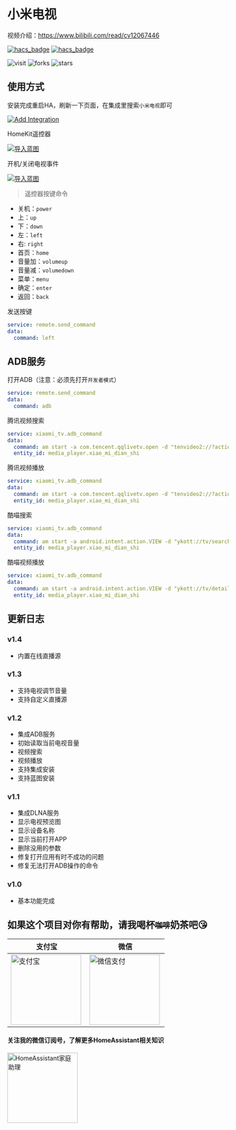 # 小米电视

视频介绍：https://www.bilibili.com/read/cv12067446

[![hacs_badge](https://img.shields.io/badge/Home-Assistant-%23049cdb)](https://www.home-assistant.io/)
[![hacs_badge](https://img.shields.io/badge/HACS-Custom-41BDF5.svg)](https://github.com/hacs/integration)


![visit](https://visitor-badge.glitch.me/badge?page_id=shaonianzhentan.xiaomi_tv&left_text=visit)
![forks](https://img.shields.io/github/forks/shaonianzhentan/xiaomi_tv)
![stars](https://img.shields.io/github/stars/shaonianzhentan/xiaomi_tv)


## 使用方式

安装完成重启HA，刷新一下页面，在集成里搜索`小米电视`即可

[![Add Integration](https://my.home-assistant.io/badges/config_flow_start.svg)](https://my.home-assistant.io/redirect/config_flow_start?domain=xiaomi_tv)

HomeKit遥控器

[![导入蓝图](https://my.home-assistant.io/badges/blueprint_import.svg)](https://my.home-assistant.io/redirect/blueprint_import/?blueprint_url=https%3A%2F%2Fgithub.com%2Fshaonianzhentan%2Fxiaomi_tv%2Fblob%2Fmain%2Fblueprints%2Fhomekit_tv_remote.yaml)

开机/关闭电视事件

[![导入蓝图](https://my.home-assistant.io/badges/blueprint_import.svg)](https://my.home-assistant.io/redirect/blueprint_import/?blueprint_url=https%3A%2F%2Fgithub.com%2Fshaonianzhentan%2Fxiaomi_tv%2Fblob%2Fmain%2Fblueprints%2Fxiaomi_tv.yaml)


> 遥控器按键命令
- 关机：`power`
- 上：`up`
- 下：`down`
- 左：`left`
- 右: `right`
- 首页：`home`
- 音量加：`volumeup`
- 音量减：`volumedown`
- 菜单：`menu`
- 确定：`enter`
- 返回：`back`

发送按键
```yaml
service: remote.send_command
data:
  command: left
```

## ADB服务

打开ADB（注意：必须先打开`开发者模式`）
```yaml
service: remote.send_command
data:
  command: adb
```
腾讯视频搜索
```yaml
service: xiaomi_tv.adb_command
data:
  command: am start -a com.tencent.qqlivetv.open -d "tenvideo2://?action=9&search_key=扫黑风暴"
  entity_id: media_player.xiao_mi_dian_shi
```
腾讯视频播放
```yaml
service: xiaomi_tv.adb_command
data:
  command: am start -a com.tencent.qqlivetv.open -d "tenvideo2://?action=7&cover_id=mzc00200lxzhhqz"
  entity_id: media_player.xiao_mi_dian_shi
```
酷喵搜索
```yaml
service: xiaomi_tv.adb_command
data:
  command: am start -a android.intent.action.VIEW -d "ykott://tv/search?url=tv/v3/search?from_app=cn.cibntv.ott"
  entity_id: media_player.xiao_mi_dian_shi
```
酷喵视频播放
```yaml
service: xiaomi_tv.adb_command
data:
  command: am start -a android.intent.action.VIEW -d "ykott://tv/detail?url=tv/v3/show/detail?id=175957&fullscreen=true&fullback=true&from=cn.cibntv.ott"
  entity_id: media_player.xiao_mi_dian_shi
```

## 更新日志

### v1.4
- 内置在线直播源

### v1.3
- 支持电视调节音量
- 支持自定义直播源

### v1.2
- 集成ADB服务
- 初始读取当前电视音量
- 视频搜索
- 视频播放
- 支持集成安装
- 支持蓝图安装

### v1.1
- 集成DLNA服务
- 显示电视预览图
- 显示设备名称
- 显示当前打开APP
- 删除没用的参数
- 修复打开应用有时不成功的问题
- 修复无法打开ADB操作的命令

### v1.0
- 基本功能完成

## 如果这个项目对你有帮助，请我喝杯<del><small>咖啡</small></del><b>奶茶</b>吧😘
|支付宝|微信|
|---|---|
<img src="https://github.com/shaonianzhentan/ha-docs/raw/master/docs/img/alipay.png" align="left" height="160" width="160" alt="支付宝" title="支付宝">  |  <img src="https://github.com/shaonianzhentan/ha-docs/raw/master/docs/img/wechat.png" align="left" height="160" width="160" alt="微信支付" title="微信">


#### 关注我的微信订阅号，了解更多HomeAssistant相关知识
<img src="https://github.com/shaonianzhentan/ha-docs/raw/master/docs/img/wechat-channel.png" align="left" height="160" alt="HomeAssistant家庭助理" title="HomeAssistant家庭助理"> 